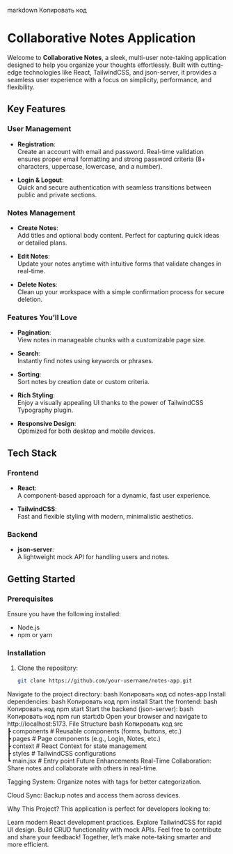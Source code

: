 
markdown
Копировать код
# Collaborative Notes Application

Welcome to **Collaborative Notes**, a sleek, multi-user note-taking application designed to help you organize your thoughts effortlessly. Built with cutting-edge technologies like React, TailwindCSS, and json-server, it provides a seamless user experience with a focus on simplicity, performance, and flexibility.

## Key Features

### User Management
- **Registration**:  
  Create an account with email and password. Real-time validation ensures proper email formatting and strong password criteria (8+ characters, uppercase, lowercase, and a number).
  
- **Login & Logout**:  
  Quick and secure authentication with seamless transitions between public and private sections.

### Notes Management
- **Create Notes**:  
  Add titles and optional body content. Perfect for capturing quick ideas or detailed plans.
  
- **Edit Notes**:  
  Update your notes anytime with intuitive forms that validate changes in real-time.
  
- **Delete Notes**:  
  Clean up your workspace with a simple confirmation process for secure deletion.

### Features You’ll Love
- **Pagination**:  
  View notes in manageable chunks with a customizable page size.
  
- **Search**:  
  Instantly find notes using keywords or phrases.
  
- **Sorting**:  
  Sort notes by creation date or custom criteria.
  
- **Rich Styling**:  
  Enjoy a visually appealing UI thanks to the power of TailwindCSS Typography plugin.
  
- **Responsive Design**:  
  Optimized for both desktop and mobile devices.

## Tech Stack

### Frontend
- **React**:  
  A component-based approach for a dynamic, fast user experience.
  
- **TailwindCSS**:  
  Fast and flexible styling with modern, minimalistic aesthetics.

### Backend
- **json-server**:  
  A lightweight mock API for handling users and notes.

## Getting Started

### Prerequisites
Ensure you have the following installed:
- Node.js
- npm or yarn

### Installation
1. Clone the repository:
   ```bash
   git clone https://github.com/your-username/notes-app.git
Navigate to the project directory:
bash
Копировать код
cd notes-app
Install dependencies:
bash
Копировать код
npm install
Start the frontend:
bash
Копировать код
npm start
Start the backend (json-server):
bash
Копировать код
npm run start:db
Open your browser and navigate to http://localhost:5173.
File Structure
bash
Копировать код
src  
 ┣ components      # Reusable components (forms, buttons, etc.)  
 ┣ pages           # Page components (e.g., Login, Notes, etc.)  
 ┣ context         # React Context for state management  
 ┣ styles          # TailwindCSS configurations  
 ┗ main.jsx        # Entry point
Future Enhancements
Real-Time Collaboration:
Share notes and collaborate with others in real-time.

Tagging System:
Organize notes with tags for better categorization.

Cloud Sync:
Backup notes and access them across devices.

Why This Project?
This application is perfect for developers looking to:

Learn modern React development practices.
Explore TailwindCSS for rapid UI design.
Build CRUD functionality with mock APIs.
Feel free to contribute and share your feedback! Together, let’s make note-taking smarter and more efficient.
